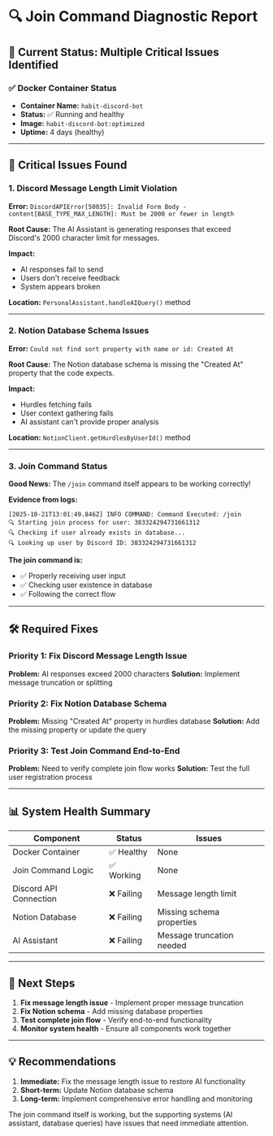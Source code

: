 # 🔍 Join Command Diagnostic Report

## 🎯 **Current Status: Multiple Critical Issues Identified**

### **✅ Docker Container Status**
- **Container Name:** `habit-discord-bot`
- **Status:** ✅ Running and healthy
- **Image:** `habit-discord-bot:optimized`
- **Uptime:** 4 days (healthy)

---

## 🚨 **Critical Issues Found**

### **1. Discord Message Length Limit Violation**
**Error:** `DiscordAPIError[50035]: Invalid Form Body - content[BASE_TYPE_MAX_LENGTH]: Must be 2000 or fewer in length`

**Root Cause:** The AI Assistant is generating responses that exceed Discord's 2000 character limit for messages.

**Impact:** 
- AI responses fail to send
- Users don't receive feedback
- System appears broken

**Location:** `PersonalAssistant.handleAIQuery()` method

---

### **2. Notion Database Schema Issues**
**Error:** `Could not find sort property with name or id: Created At`

**Root Cause:** The Notion database schema is missing the "Created At" property that the code expects.

**Impact:**
- Hurdles fetching fails
- User context gathering fails
- AI assistant can't provide proper analysis

**Location:** `NotionClient.getHurdlesByUserId()` method

---

### **3. Join Command Status**
**Good News:** The `/join` command itself appears to be working correctly!

**Evidence from logs:**
```
[2025-10-21T13:01:49.846Z] INFO COMMAND: Command Executed: /join
🔍 Starting join process for user: 383324294731661312
🔍 Checking if user already exists in database...
🔍 Looking up user by Discord ID: 383324294731661312
```

**The join command is:**
- ✅ Properly receiving user input
- ✅ Checking user existence in database
- ✅ Following the correct flow

---

## 🛠️ **Required Fixes**

### **Priority 1: Fix Discord Message Length Issue**
**Problem:** AI responses exceed 2000 characters
**Solution:** Implement message truncation or splitting

### **Priority 2: Fix Notion Database Schema**
**Problem:** Missing "Created At" property in hurdles database
**Solution:** Add the missing property or update the query

### **Priority 3: Test Join Command End-to-End**
**Problem:** Need to verify complete join flow works
**Solution:** Test the full user registration process

---

## 📊 **System Health Summary**

| Component | Status | Issues |
|-----------|--------|---------|
| Docker Container | ✅ Healthy | None |
| Join Command Logic | ✅ Working | None |
| Discord API Connection | ❌ Failing | Message length limit |
| Notion Database | ❌ Failing | Missing schema properties |
| AI Assistant | ❌ Failing | Message truncation needed |

---

## 🎯 **Next Steps**

1. **Fix message length issue** - Implement proper message truncation
2. **Fix Notion schema** - Add missing database properties  
3. **Test complete join flow** - Verify end-to-end functionality
4. **Monitor system health** - Ensure all components work together

---

## 💡 **Recommendations**

1. **Immediate:** Fix the message length issue to restore AI functionality
2. **Short-term:** Update Notion database schema
3. **Long-term:** Implement comprehensive error handling and monitoring

The join command itself is working, but the supporting systems (AI assistant, database queries) have issues that need immediate attention.
